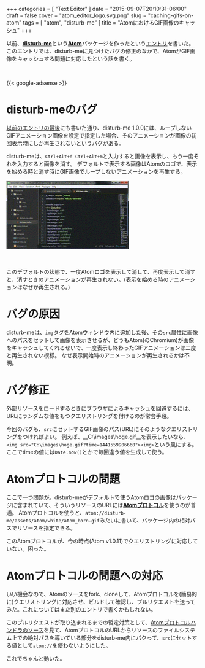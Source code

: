 +++
categories = [ "Text Editor" ]
date = "2015-09-07T20:10:31-06:00"
draft = false
cover = "atom_editor_logo.svg.png"
slug = "caching-gifs-on-atom"
tags = [ "atom", "disturb-me" ]
title = "AtomにおけるGIF画像のキャッシュ"
+++

以前、[__disturb-me__](https://atom.io/packages/disturb-me)という[__Atom__](https://atom.io/)パッケージを作ったという[エントリ](https://www.kaitoy.xyz/2015/09/06/disturb-me/)を書いた。
このエントリでは、disturb-meに見つけたバグの修正のなかで、AtomがGIF画像をキャッシュする問題に対応したという話を書く。

<br>

{{< google-adsense >}}

# disturb-meのバグ
[以前のエントリの最後](https://www.kaitoy.xyz/2015/09/06/disturb-me/#6-%E3%83%AA%E3%83%AA%E3%83%BC%E3%82%B9%E3%81%AA%E3%81%A9)にも書いた通り、disturb-me 1.0.0には、ループしないGIFアニメーション画像を設定で指定した場合、そのアニメーションが画像の初回表示時にしか再生されないというバグがある。

disturb-meは、`Ctrl+Alt+d Ctrl+Alt+m`と入力すると画像を表示し、もう一度それを入力すると画像を消す。
デフォルトで表示する画像はAtomのロゴで、表示を始める時と消す時にGIF画像でループしないアニメーションを再生する。

![screenshot](https://github.com/kaitoy/disturb-me/raw/master/assets/disturb-me-demo.gif)

<br>

このデフォルトの状態で、一度Atomロゴを表示して消して、再度表示して消すと、消すときのアニメーションが再生されない。(表示を始める時のアニメーションはなぜか再生される。)

# バグの原因
disturb-meは、`img`タグをAtomウィンドウ内に追加した後、その`src`属性に画像へのパスをセットして画像を表示させるが、どうもAtom(のChromium)が画像をキャッシュしてくれるせいで、一度表示し終わったGIFアニメーションは二度と再生されない模様。
なぜ表示開始時のアニメーションが再生されるかは不明。

# バグ修正
外部リソースをロードするときにブラウザによるキャッシュを回避するには、URLにランダムな値をもつクエリストリングを付けるのが常套手段。

今回のバグも、`src`にセットするGIF画像のパス(URL)にそのようなクエリストリングをつければよい。
例えば、__C:\images\hoge.gif__を表示したいなら、`<img src="C:\images\hoge.gif?time=1441559906660"><img>`という風にする。
ここでtimeの値には`Date.now()`とかで毎回違う値を生成して使う。

# Atomプロトコルの問題
ここで一つ問題が。disturb-meがデフォルトで使うAtomロゴの画像はパッケージに含まれていて、そういうリソースのURLには[__Atomプロトコル__](https://atom.io/docs/latest/creating-a-package#bundle-external-resources)を使うのが普通。
Atomプロトコルを使うと、`atom://disturb-me/assets/atom/white/atom_born.gif`みたいに書いて、パッケージ内の相対パスでリソースを指定できる。

このAtomプロトコルが、今の時点(Atom v1.0.11)でクエリストリングに対応していない。困った。

# Atomプロトコルの問題への対応
いい機会なので、Atomのソースをfork、cloneして、Atomプロトコルを(簡易的に)クエリストリングに対応させ、ビルドして確認し、プルリクエストを送ってみた。これについてはまた別のエントリで書くかもしれない。

このプルリクエストが取り込まれるまでの暫定対策として、[Atomプロトコルハンドラのソース](https://github.com/atom/atom/blob/master/src/browser/atom-protocol-handler.coffee)を見て、AtomプロトコルのURLからリソースのファイルシステム上での絶対パスを導いている部分をdisturb-me内にパクって、`src`にセットする値として`atom://`を使わないようにした。

これでちゃんと動いた。
